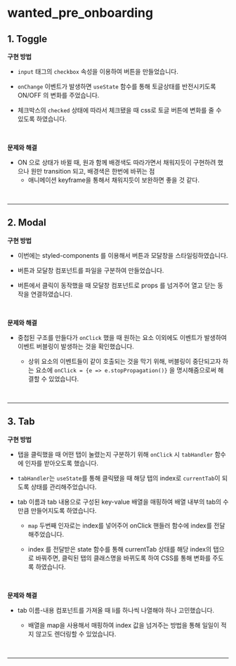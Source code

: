 # wanted_pre_onboarding

## 1. Toggle

**구현 방법**

- `input` 태그의 `checkbox` 속성을 이용하여 버튼을 만들었습니다.

- `onChange` 이벤트가 발생하면 `useState` 함수를 통해 토글상태를 반전시키도록 ON/OFF 의 변화를 주었습니다.

- 체크박스의 `checked` 상태에 따라서 체크됐을 때 css로 토글 버튼에 변화를 줄 수 있도록 하였습니다.

<br/>

**문제와 해결**

- ON 으로 상태가 바뀔 때, 원과 함께 배경색도 따라가면서 채워지듯이 구현하려 했으나 원만 transition 되고, 배경색은 한번에 바뀌는 점
  - 애니메이션 keyframe을 통해서 채워지듯이 보완하면 좋을 것 같다.

<br/>

---

## 2. Modal

**구현 방법**

- 이번에는 styled-components 를 이용해서 버튼과 모달창을 스타일링하였습니다.

- 버튼과 모달창 컴포넌트를 파일을 구분하여 만들었습니다.

- 버튼에서 클릭이 동작했을 때 모달창 컴포넌트로 props 를 넘겨주어 열고 닫는 동작을 연결하였습니다.

<br/>

**문제와 해결**

- 중첩된 구조를 만들다가 `onClick` 했을 때 원하는 요소 이외에도 이벤트가 발생하여 이벤트 버블링이 발생하는 것을 확인했습니다.

  - 상위 요소의 이벤트들이 같이 호출되는 것을 막기 위해, 버블링이 중단되고자 하는 요소에 `onClick = {e => e.stopPropagation()}` 을 명시해줌으로써 해결할 수 있었습니다.

<br/>

---

## 3. Tab

**구현 방법**

- 탭을 클릭했을 때 어떤 탭이 눌렸는지 구분하기 위해 `onClick` 시 `tabHandler` 함수에 인자를 받아오도록 했습니다.

- `tabHandler`는 `useState`를 통해 클릭됐을 때 해당 탭의 index로 `currentTab`이 되도록 상태를 관리해주었습니다.

- tab 이름과 tab 내용으로 구성된 key-value 배열을 매핑하여 배열 내부의 tab의 수만큼 만들어지도록 하였습니다.

  - `map` 두번째 인자로는 index를 넣어주어 onClick 핸들러 함수에 index를 전달해주었습니다.

  - index 를 전달받은 state 함수를 통해 currentTab 상태를 해당 index의 탭으로 바꿔주면, 클릭된 탭의 클래스명을 바뀌도록 하여 CSS를 통해 변화를 주도록 하였습니다.

<br/>

**문제와 해결**

- tab 이름-내용 컴포넌트를 가져올 때 li를 하나씩 나열해야 하나 고민했습니다.

  - 배열을 map을 사용해서 매핑하여 index 값을 넘겨주는 방법을 통해 일일이 적지 않고도 렌더링할 수 있었습니다.

<br/>

---

